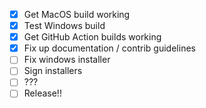 - [x] Get MacOS build working
- [x] Test Windows build
- [x] Get GitHub Action builds working
- [x] Fix up documentation / contrib guidelines
- [ ] Fix windows installer
- [ ] Sign installers
- [ ] ???
- [ ] Release!!
